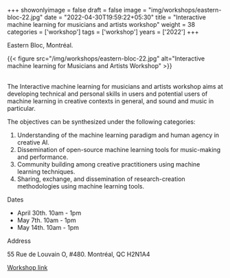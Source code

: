 +++
showonlyimage = false
draft = false
image = "img/workshops/eastern-bloc-22.jpg"
date = "2022-04-30T19:59:22+05:30"
title = "Interactive machine learning for musicians and artists workshop"
weight = 38
categories = ['workshop']
tags = ['workshop']
years = ['2022']
+++

Eastern Bloc, Montréal.


<!--more-->

{{< figure src="/img/workshops/eastern-bloc-22.jpg" alt="Interactive machine learning for Musicians and Artists Workshop" >}}
<br><br>

The Interactive machine learning for musicians and artists workshop aims at developing technical and personal skills in users and potential users of machine learning in creative contexts in general, and sound and music in particular.



The objectives can be synthesized under the following categories:

1. Understanding of the machine learning paradigm and human agency in creative AI.
2. Dissemination of open-source machine learning tools for music-making and performance.
3. Community building among creative practitioners using machine learning techniques.
4. Sharing, exchange, and dissemination of research-creation methodologies using machine learning tools.

Dates

- April 30th. 10am - 1pm
- May 7th. 10am - 1pm
- May 14th. 10am - 1pm

Address 

55 Rue de Louvain O, #480. Montréal, QC H2N1A4

[Workshop link](https://easternbloc.ca/en/lab/wk_ai)